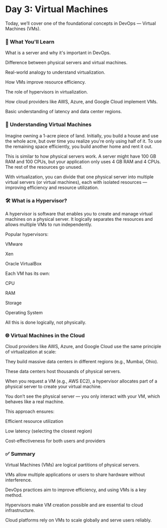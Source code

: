 # Day 3: Virtual Machines 

Today, we’ll cover one of the foundational concepts in DevOps — Virtual Machines (VMs). 

### 📌 What You'll Learn
What is a server and why it's important in DevOps.

Difference between physical servers and virtual machines.

Real-world analogy to understand virtualization.

How VMs improve resource efficiency.

The role of hypervisors in virtualization.

How cloud providers like AWS, Azure, and Google Cloud implement VMs.

Basic understanding of latency and data center regions.

### 🧠 Understanding Virtual Machines
Imagine owning a 1-acre piece of land. Initially, you build a house and use the whole acre, but over time you realize you're only using half of it. To use the remaining space efficiently, you build another home and rent it out.

This is similar to how physical servers work. A server might have 100 GB RAM and 100 CPUs, but your application only uses 4 GB RAM and 4 CPUs. The rest of the resources go unused.

With virtualization, you can divide that one physical server into multiple virtual servers (or virtual machines), each with isolated resources — improving efficiency and resource utilization.

### 🛠️ What is a Hypervisor?
A hypervisor is software that enables you to create and manage virtual machines on a physical server. It logically separates the resources and allows multiple VMs to run independently.

Popular hypervisors:

VMware

Xen

Oracle VirtualBox

Each VM has its own:

CPU

RAM

Storage

Operating System

All this is done logically, not physically.

### 🌐 Virtual Machines in the Cloud
Cloud providers like AWS, Azure, and Google Cloud use the same principle of virtualization at scale:

They build massive data centers in different regions (e.g., Mumbai, Ohio).

These data centers host thousands of physical servers.

When you request a VM (e.g., AWS EC2), a hypervisor allocates part of a physical server to create your virtual machine.

You don’t see the physical server — you only interact with your VM, which behaves like a real machine.

This approach ensures:

Efficient resource utilization

Low latency (selecting the closest region)

Cost-effectiveness for both users and providers

### ✅ Summary
Virtual Machines (VMs) are logical partitions of physical servers.

VMs allow multiple applications or users to share hardware without interference.

DevOps practices aim to improve efficiency, and using VMs is a key method.

Hypervisors make VM creation possible and are essential to cloud infrastructure.

Cloud platforms rely on VMs to scale globally and serve users reliably.

